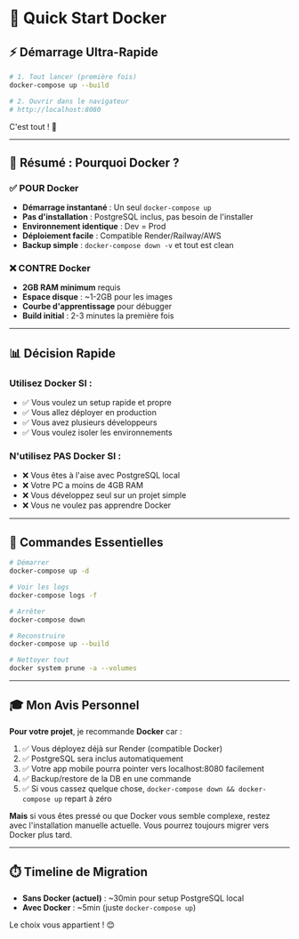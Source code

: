 # 🐳 Quick Start Docker

## ⚡ Démarrage Ultra-Rapide

```bash
# 1. Tout lancer (première fois)
docker-compose up --build

# 2. Ouvrir dans le navigateur
# http://localhost:8080
```

C'est tout ! 🎉

---

## 🎯 Résumé : Pourquoi Docker ?

### ✅ **POUR** Docker
- **Démarrage instantané** : Un seul `docker-compose up`
- **Pas d'installation** : PostgreSQL inclus, pas besoin de l'installer
- **Environnement identique** : Dev = Prod
- **Déploiement facile** : Compatible Render/Railway/AWS
- **Backup simple** : `docker-compose down -v` et tout est clean

### ❌ **CONTRE** Docker
- **2GB RAM minimum** requis
- **Espace disque** : ~1-2GB pour les images
- **Courbe d'apprentissage** pour débugger
- **Build initial** : 2-3 minutes la première fois

---

## 📊 Décision Rapide

### Utilisez Docker SI :
- ✅ Vous voulez un setup rapide et propre
- ✅ Vous allez déployer en production
- ✅ Vous avez plusieurs développeurs
- ✅ Vous voulez isoler les environnements

### N'utilisez PAS Docker SI :
- ❌ Vous êtes à l'aise avec PostgreSQL local
- ❌ Votre PC a moins de 4GB RAM
- ❌ Vous développez seul sur un projet simple
- ❌ Vous ne voulez pas apprendre Docker

---

## 🚀 Commandes Essentielles

```bash
# Démarrer
docker-compose up -d

# Voir les logs
docker-compose logs -f

# Arrêter
docker-compose down

# Reconstruire
docker-compose up --build

# Nettoyer tout
docker system prune -a --volumes
```

---

## 🎓 Mon Avis Personnel

**Pour votre projet**, je recommande **Docker** car :
1. ✅ Vous déployez déjà sur Render (compatible Docker)
2. ✅ PostgreSQL sera inclus automatiquement
3. ✅ Votre app mobile pourra pointer vers localhost:8080 facilement
4. ✅ Backup/restore de la DB en une commande
5. ✅ Si vous cassez quelque chose, `docker-compose down && docker-compose up` repart à zéro

**Mais** si vous êtes pressé ou que Docker vous semble complexe, restez avec l'installation manuelle actuelle. Vous pourrez toujours migrer vers Docker plus tard.

---

## ⏱️ Timeline de Migration

- **Sans Docker (actuel)** : ~30min pour setup PostgreSQL local
- **Avec Docker** : ~5min (juste `docker-compose up`)

Le choix vous appartient ! 😊
